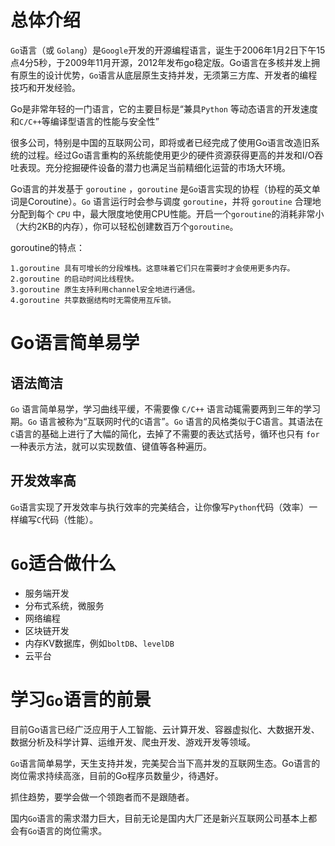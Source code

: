 # 总体介绍
`Go`语言（或 `Golang`）是`Google`开发的开源编程语言，诞生于2006年1月2日下午15点4分5秒，于2009年11月开源，2012年发布go稳定版。Go语言在多核并发上拥有原生的设计优势，`Go`语言从底层原生支持并发，无须第三方库、开发者的编程技巧和开发经验。

Go是非常年轻的一门语言，它的主要目标是“兼具`Python` 等动态语言的开发速度和`C/C++`等编译型语言的性能与安全性”

很多公司，特别是中国的互联网公司，即将或者已经完成了使用Go语言改造旧系统的过程。经过Go语言重构的系统能使用更少的硬件资源获得更高的并发和I/O吞吐表现。充分挖掘硬件设备的潜力也满足当前精细化运营的市场大环境。

Go语言的并发基于 `goroutine` ，`goroutine` 是`Go`语言实现的协程（协程的英文单词是Coroutine）。`Go` 语言运行时会参与调度 `goroutine`，并将 `goroutine` 合理地分配到每个 `CPU` 中，最大限度地使用CPU性能。开启一个`goroutine`的消耗非常小（大约2KB的内存），你可以轻松创建数百万个`goroutine`。

goroutine的特点：

```
1.goroutine 具有可增长的分段堆栈。这意味着它们只在需要时才会使用更多内存。
2.goroutine 的启动时间比线程快。
3.goroutine 原生支持利用channel安全地进行通信。
4.goroutine 共享数据结构时无需使用互斥锁。
```

# Go语言简单易学

## 语法简洁
`Go` 语言简单易学，学习曲线平缓，不需要像 `C/C++` 语言动辄需要两到三年的学习期。`Go` 语言被称为“互联网时代的`C`语言”。`Go` 语言的风格类似于C语言。其语法在`C`语言的基础上进行了大幅的简化，去掉了不需要的表达式括号，循环也只有 `for` 一种表示方法，就可以实现数值、键值等各种遍历。

## 开发效率高
`Go`语言实现了开发效率与执行效率的完美结合，让你像写`Python`代码（效率）一样编写`C`代码（性能）。

# `Go`适合做什么
- 服务端开发
- 分布式系统，微服务
- 网络编程
- 区块链开发
- 内存KV数据库，例如`boltDB`、`levelDB`
- 云平台

# 学习`Go`语言的前景
目前Go语言已经⼴泛应用于人工智能、云计算开发、容器虚拟化、⼤数据开发、数据分析及科学计算、运维开发、爬虫开发、游戏开发等领域。

`Go`语言简单易学，天生支持并发，完美契合当下高并发的互联网生态。Go语言的岗位需求持续高涨，目前的Go程序员数量少，待遇好。

抓住趋势，要学会做一个领跑者而不是跟随者。

国内`Go`语言的需求潜力巨大，目前无论是国内大厂还是新兴互联网公司基本上都会有`Go`语言的岗位需求。